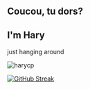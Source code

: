 <h2 align="left">Coucou, tu dors?</h2>
<h2 align="left">I'm Hary</h2>
<p align="left">just hanging around </p>

<div display="flex">
  <p><img src="https://github-readme-stats.vercel.app/api/top-langs?username=harycp&show_icons=true&locale=en&layout=compact&theme=dark" alt="harycp" /></p>
  <a href="https://git.io/streak-stats"><img src="https://streak-stats.demolab.com?user=harycp&theme=dark" alt="GitHub Streak" /></a>
</div>

